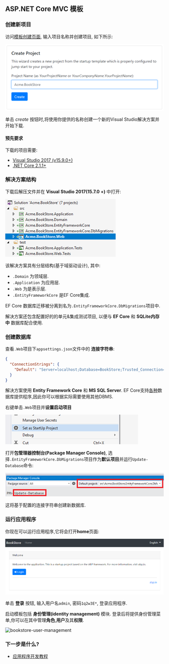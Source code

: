 ## ASP.NET Core MVC 模板

### 创建新项目

访问[模板创建页面](https://abp.io/Templates), 输入项目名称并创建项目, 如下所示:

![bookstore-create--template](images/bookstore-create-template.png)

单击 *create* 按钮时,将使用你提供的名称创建一个新的Visual Studio解决方案并开始下载.

#### 预先要求

下载的项目需要:

* [Visual Studio 2017 (v15.9.0+)](https://visualstudio.microsoft.com/tr/downloads/)
* [.NET Core 2.1.1+](https://www.microsoft.com/net/download/dotnet-core/)

### 解决方案结构

下载后解压文件并在 **Visual Studio 2017(15.7.0 +)** 中打开:

![bookstore-visual-studio-solution](images/bookstore-visual-studio-solution-v2.png)

该解决方案具有分层结构(基于域驱动设计), 其中:

* ``.Domain`` 为领域层.
* ``.Application`` 为应用层.
* ``.Web`` 为是表示层.
* ``.EntityFrameworkCore`` 是EF Core集成.

EF Core 数据库迁移被分离到名为`.EntityFrameworkCore.DbMigrations`项目中.

解决方案还包含配置好的的单元&集成测试项目, 以便与 **EF Core** 和 **SQLite内存中** 数据库配合使用.

### 创建数据库

查看`.Web`项目下`appsettings.json`文件中的 **连接字符串**:

````json
{
  "ConnectionStrings": {
    "Default": "Server=localhost;Database=BookStore;Trusted_Connection=True"
  }
}
````

解决方案使用 **Entity Framework Core** 和 **MS SQL Server**. EF Core支持[各种](https://docs.microsoft.com/en-us/ef/core/providers/)数据库提供程序,因此你可以根据实际需要使用其他DBMS.

右键单击`.Web`项目并**设置启动项目**

![set-as-startup-project](images/set-as-startup-project.png)

打开**包管理器控制台(Package Manager Console)**, 选择`.EntityFrameworkCore.DbMigrations`项目作为**默认项目**并运行`Update-Database`命令:

![pcm-update-database](images/pcm-update-database-v2.png)

这将基于配置的连接字符串创建新数据库.

### 运行应用程序

你现在可以运行应用程序,它将会打开**home**页面:

![bookstore-homepage](images/bookstore-homepage.png)

单击 **登录** 按钮, 输入用户名`admin`, 密码`1q2w3E*`, 登录应用程序.

启动模板包括 **身份管理(identity management)** 模块. 登录后将提供身份管理菜单,你可以在其中管理**角色**,**用户**及其**权限**.

![bookstore-user-management](images/bookstore-user-management.png)

### 下一步是什么?

* [应用程序开发教程](Tutorials/AspNetCore-Mvc/Part-I.md)
